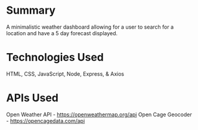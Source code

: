 # Summary
A minimalistic weather dashboard allowing for a user to search for a location and have a 5 day forecast displayed.

# Technologies Used
HTML, CSS, JavaScript, Node, Express, & Axios

# APIs Used
Open Weather API - https://openweathermap.org/api
Open Cage Geocoder - https://opencagedata.com/api

